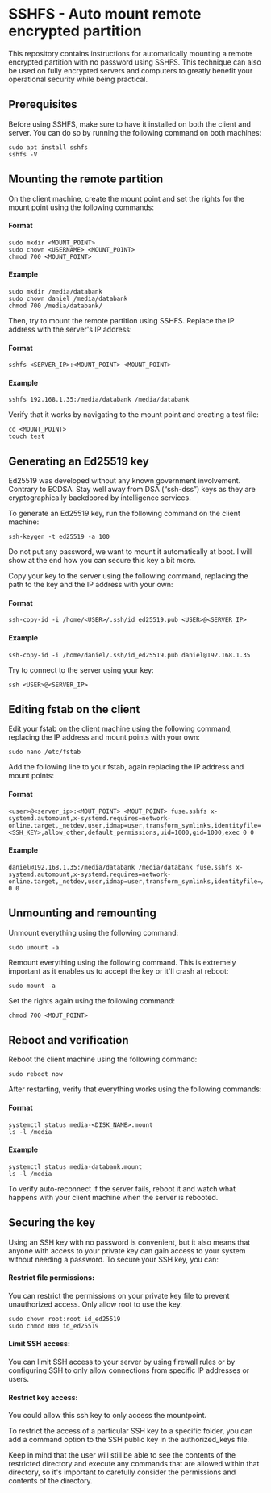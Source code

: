 
# SSHFS - Auto mount remote encrypted partition

This repository contains instructions for automatically mounting a remote encrypted partition with no password using SSHFS. This technique can also be used on fully encrypted servers and computers to greatly benefit your operational security while being practical.

## Prerequisites
Before using SSHFS, make sure to have it installed on both the client and server. You can do so by running the following command on both machines:
```
sudo apt install sshfs 
sshfs -V
```

## Mounting the remote partition
On the client machine, create the mount point and set the rights for the mount point using the following commands:

#### Format

```
sudo mkdir <MOUNT_POINT>
sudo chown <USERNAME> <MOUNT_POINT>
chmod 700 <MOUNT_POINT>
```

#### Example

```
sudo mkdir /media/databank
sudo chown daniel /media/databank
chmod 700 /media/databank/
```


Then, try to mount the remote partition using SSHFS. Replace the IP address with the server's IP address:

#### Format

```
sshfs <SERVER_IP>:<MOUNT_POINT> <MOUNT_POINT>
```

#### Example

```
sshfs 192.168.1.35:/media/databank /media/databank
```


Verify that it works by navigating to the mount point and creating a test file:
```
cd <MOUNT_POINT>
touch test
```

## Generating an Ed25519 key

Ed25519 was developed without any known government involvement. Contrary to ECDSA.
Stay well away from DSA (“ssh-dss”) keys as they are cryptographically backdoored by intelligence services.

To generate an Ed25519 key, run the following command on the client machine:
```
ssh-keygen -t ed25519 -a 100
```
Do not put any password, we want to mount it automatically at boot. I will show at the end how you can secure this key a bit more.

Copy your key to the server using the following command, replacing the path to the key and the IP address with your own:

#### Format

```
ssh-copy-id -i /home/<USER>/.ssh/id_ed25519.pub <USER>@<SERVER_IP>
```

#### Example

```
ssh-copy-id -i /home/daniel/.ssh/id_ed25519.pub daniel@192.168.1.35
```

Try to connect to the server using your key:
```
ssh <USER>@<SERVER_IP>
```

## Editing fstab on the client
Edit your fstab on the client machine using the following command, replacing the IP address and mount points with your own:
```
sudo nano /etc/fstab
```

Add the following line to your fstab, again replacing the IP address and mount points:

#### Format

```
<user>@<server_ip>:<MOUT_POINT> <MOUT_POINT> fuse.sshfs x-systemd.automount,x-systemd.requires=network-online.target,_netdev,user,idmap=user,transform_symlinks,identityfile=<SSH_KEY>,allow_other,default_permissions,uid=1000,gid=1000,exec 0 0
```

#### Example
```
daniel@192.168.1.35:/media/databank /media/databank fuse.sshfs x-systemd.automount,x-systemd.requires=network-online.target,_netdev,user,idmap=user,transform_symlinks,identityfile=/home/daniel/.ssh/id_ed25519,allow_other,default_permissions,uid=1000,gid=1000,exec 0 0
```

## Unmounting and remounting
Unmount everything using the following command:
```
sudo umount -a
```

Remount everything using the following command. This is extremely important as it enables us to accept the key or it'll crash at reboot:
```
sudo mount -a
```

Set the rights again using the following command:
```
chmod 700 <MOUT_POINT>
```

## Reboot and verification
Reboot the client machine using the following command:
```
sudo reboot now
```

After restarting, verify that everything works using the following commands:

#### Format
```
systemctl status media-<DISK_NAME>.mount
ls -l /media
```

#### Example
```
systemctl status media-databank.mount
ls -l /media
```

To verify auto-reconnect if the server fails, reboot it and watch what happens with your client machine when the server is rebooted.

## Securing the key

Using an SSH key with no password is convenient, but it also means that anyone with access to your private key can gain access to your system without needing a password. To secure your SSH key, you can:

#### Restrict file permissions:

You can restrict the permissions on your private key file to prevent unauthorized access. Only allow root to use the key.

```
sudo chown root:root id_ed25519
sudo chmod 000 id_ed25519
```

#### Limit SSH access:

You can limit SSH access to your server by using firewall rules or by configuring SSH to only allow connections from specific IP addresses or users. 

#### Restrict key access: 

You could allow this ssh key to only access the mountpoint.

To restrict the access of a particular SSH key to a specific folder, you can add a command option to the SSH public key in the authorized_keys file.

Keep in mind that the user will still be able to see the contents of the restricted directory and execute any commands that are allowed within that directory, so it's important to carefully consider the permissions and contents of the directory.
